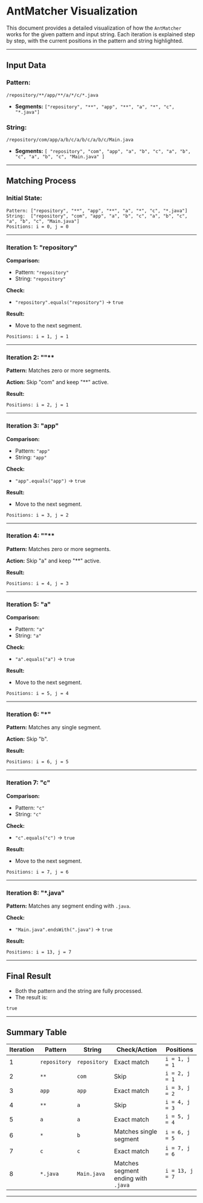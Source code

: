 # AntMatcher Visualization

This document provides a detailed visualization of how the `AntMatcher` works for the given pattern and input string. Each iteration is explained step by step, with the current positions in the pattern and string highlighted.

---

## **Input Data**

### Pattern:
```
/repository/**/app/**/a/*/c/*.java
```

- **Segments:** `["repository", "**", "app", "**", "a", "*", "c", "*.java"]`

### String:
```
/repository/com/app/a/b/c/a/b/c/a/b/c/Main.java
```

- **Segments:** `[
  "repository", "com", "app", "a", "b", "c", "a", "b", "c", "a", "b", "c", "Main.java"
]`

---

## **Matching Process**

### Initial State:
```
Pattern: ["repository", "**", "app", "**", "a", "*", "c", "*.java"]
String:  ["repository", "com", "app", "a", "b", "c", "a", "b", "c", "a", "b", "c", "Main.java"]
Positions: i = 0, j = 0
```

---

### **Iteration 1: "repository"**

**Comparison:**
- Pattern: `"repository"`
- String: `"repository"`

**Check:**
- `"repository".equals("repository")` → `true`

**Result:**
- Move to the next segment.
```
Positions: i = 1, j = 1
```

---

### **Iteration 2: "**"**

**Pattern:** Matches zero or more segments.

**Action:** Skip "com" and keep "**" active.

**Result:**
```
Positions: i = 2, j = 1
```

---

### **Iteration 3: "app"**

**Comparison:**
- Pattern: `"app"`
- String: `"app"`

**Check:**
- `"app".equals("app")` → `true`

**Result:**
- Move to the next segment.
```
Positions: i = 3, j = 2
```

---

### **Iteration 4: "**"**

**Pattern:** Matches zero or more segments.

**Action:** Skip "a" and keep "**" active.

**Result:**
```
Positions: i = 4, j = 3
```

---

### **Iteration 5: "a"**

**Comparison:**
- Pattern: `"a"`
- String: `"a"`

**Check:**
- `"a".equals("a")` → `true`

**Result:**
- Move to the next segment.
```
Positions: i = 5, j = 4
```

---

### **Iteration 6: "*"**

**Pattern:** Matches any single segment.

**Action:** Skip "b".

**Result:**
```
Positions: i = 6, j = 5
```

---

### **Iteration 7: "c"**

**Comparison:**
- Pattern: `"c"`
- String: `"c"`

**Check:**
- `"c".equals("c")` → `true`

**Result:**
- Move to the next segment.
```
Positions: i = 7, j = 6
```

---

### **Iteration 8: "*.java"**

**Pattern:** Matches any segment ending with `.java`.

**Check:**
- `"Main.java".endsWith(".java")` → `true`

**Result:**
```
Positions: i = 13, j = 7
```

---

## **Final Result**

- Both the pattern and the string are fully processed.
- The result is:
```
true
```

---

## **Summary Table**

| Iteration | Pattern       | String         | Check/Action                     | Positions     |
|-----------|---------------|----------------|----------------------------------|---------------|
| 1         | `repository`  | `repository`   | Exact match                      | `i = 1, j = 1`|
| 2         | `**`          | `com`          | Skip                             | `i = 2, j = 1`|
| 3         | `app`         | `app`          | Exact match                      | `i = 3, j = 2`|
| 4         | `**`          | `a`            | Skip                             | `i = 4, j = 3`|
| 5         | `a`           | `a`            | Exact match                      | `i = 5, j = 4`|
| 6         | `*`           | `b`            | Matches single segment           | `i = 6, j = 5`|
| 7         | `c`           | `c`            | Exact match                      | `i = 7, j = 6`|
| 8         | `*.java`      | `Main.java`    | Matches segment ending with `.java`| `i = 13, j = 7`|

---

